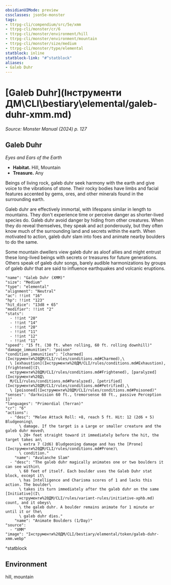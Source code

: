```yaml
---
obsidianUIMode: preview
cssclasses: json5e-monster
tags:
- ttrpg-cli/compendium/src/5e/xmm
- ttrpg-cli/monster/cr/6
- ttrpg-cli/monster/environment/hill
- ttrpg-cli/monster/environment/mountain
- ttrpg-cli/monster/size/medium
- ttrpg-cli/monster/type/elemental
statblock: inline
statblock-link: "#^statblock"
aliases:
- Galeb Duhr
---
```

# [Galeb Duhr](Інструменти ДМ\CLI\bestiary\elemental/galeb-duhr-xmm.md)
*Source: Monster Manual (2024) p. 127*  

## Galeb Duhr

*Eyes and Ears of the Earth*

- **Habitat.** Hill, Mountain  
- **Treasure.** Any  

Beings of living rock, galeb duhr seek harmony with the earth and give voice to the vibrations of stone. Their rocky bodies have limbs and facial features accented by gems, ores, and other minerals found in the surrounding earth.

Galeb duhr are effectively immortal, with lifespans similar in length to mountains. They don't experience time or perceive danger as shorter-lived species do. Galeb duhr avoid danger by hiding from other creatures. When they do reveal themselves, they speak and act ponderously, but they often know much of the surrounding land and secrets within the earth. When motivated to action, galeb duhr slam into foes and animate nearby boulders to do the same.

Some mountain dwellers view galeb duhr as aloof allies and might entrust these long-lived beings with secrets or treasures for future generations. Others speak of galeb duhr songs, barely audible harmonizations by groups of galeb duhr that are said to influence earthquakes and volcanic eruptions.

```statblock
"name": "Galeb Duhr (XMM)"
"size": "Medium"
"type": "elemental"
"alignment": "Neutral"
"ac": !!int "16"
"hp": !!int "123"
"hit_dice": "13d8 + 65"
"modifier": !!int "2"
"stats":
  - !!int "20"
  - !!int "14"
  - !!int "20"
  - !!int "11"
  - !!int "12"
  - !!int "11"
"speed": "15 ft. (30 ft. when rolling, 60 ft. rolling downhill)"
"damage_immunities": "poison"
"condition_immunities": "[charmed](Інструменти%20ДМ/CLI/rules/conditions.md#Charmed),\
  \ [exhaustion](Інструменти%20ДМ/CLI/rules/conditions.md#Exhaustion), [frightened](І\
  нструменти%20ДМ/CLI/rules/conditions.md#Frightened), [paralyzed](Інструменти%20Д\
  М/CLI/rules/conditions.md#Paralyzed), [petrified](Інструменти%20ДМ/CLI/rules/conditions.md#Petrified),\
  \ [poisoned](Інструменти%20ДМ/CLI/rules/conditions.md#Poisoned)"
"senses": "darkvision 60 ft., tremorsense 60 ft., passive Perception 11"
"languages": "Primordial (Terran)"
"cr": "6"
"actions":
  - "desc": "Melee Attack Roll: +8, reach 5 ft. Hit: 12 (2d6 + 5) Bludgeoning\
      \ damage. If the target is a Large or smaller creature and the galeb duhr moved\
      \ 20+ feet straight toward it immediately before the hit, the target takes an\
      \ extra 7 (2d6) Bludgeoning damage and has the [Prone](Інструменти%20ДМ/CLI/rules/conditions.md#Prone)\
      \ condition."
    "name": "Avalanche Slam"
  - "desc": "The galeb duhr magically animates one or two boulders it can see within\
      \ 60 feet of itself. Each boulder uses the Galeb Duhr stat block, except it\
      \ has Intelligence and Charisma scores of 1 and lacks this action. The boulder\
      \ takes its turn immediately after the galeb duhr on the same [Initiative](І\
      нструменти%20ДМ/CLI/rules/variant-rules/initiative-xphb.md) count, and it obeys\
      \ the galeb duhr. A boulder remains animate for 1 minute or until it or the\
      \ galeb duhr dies."
    "name": "Animate Boulders (1/Day)"
"source":
  - "XMM"
"image": "Інструменти%20ДМ/CLI/bestiary/elemental/token/galeb-duhr-xmm.webp"
```
^statblock

## Environment

hill, mountain